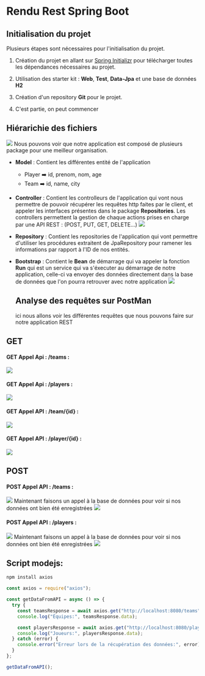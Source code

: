 # Rendu Rest Spring Boot

## Initialisation du projet

Plusieurs étapes sont nécessaires pour l'initialisation du projet.

1. Création du projet en allant sur <a href="https://start.spring.io/">Spring Initializr</a> pour télécharger toutes les dépendances nécessaires au projet.
2. Utilisation des starter kit : **Web**, **Test**, **Data-Jpa** et une base de données **H2**

3. Création d'un repository **Git** pour le projet.
4. C'est partie, on peut commencer

## Hiérarichie des fichiers

<img src="./asset/Tree.png"></img>
Nous pouvons voir que notre application est composé de plusieurs package pour une meilleur organisation.

- **Model** : Contient les différentes entité de l'application
  - Player ➡️ id, prenom, nom, age
  - Team ➡️ id, name, city
- **Controller** : Contient les controlleurs de l'application qui vont nous permettre de pouvoir récupérer les requêtes http faites par le client, et appeler les interfaces présentes dans le package **Repositories**. Les controllers permettent la gestion de chaque actions prises en charge par une API REST : (POST, PUT, GET, DELETE...)
  <img src="./asset/Controller.png"></img>

- **Repository** : Contient les repositories de l'application qui vont permettre d'utiliser les procédures extraitent de JpaRepository pour ramener les informations par rapport à l'ID de nos entités.
- **Bootstrap** : Contient le **Bean** de démarrage qui va appeler la fonction **Run** qui est un service qui va s'éxecuter au démarrage de notre application, celle-ci va envoyer des données directement dans la base de données que l'on pourra retrouver avec notre application
  <img src="./asset/bootstrap.png"></img>

  ## Analyse des requêtes sur PostMan

  ici nous allons voir les différentes requêtes que nous pouvons faire sur notre application REST

## GET

#### GET Appel Api : /teams :

<img src="./asset/postmangetallteams.png"></img>

#### GET Appel Api : /players :

<img src="./asset/postmangetallplayers.png"></img>

#### GET Appel API : /team/{id} :

<img src="./asset/postmangetoneteam.png"></img>

#### GET Appel API : /player/{id} :

<img src="./asset/postmangetoneplayer.png"></img>

## POST

#### POST Appel API : /teams :

<img src="./asset/postmanpostteams.png"> </img>
Maintenant faisons un appel à la base de données pour voir si nos données ont bien été enregistrées
<img src="./asset/postmanpostteams2.png"> </img>

#### POST Appel API : /players :

<img src="./asset/postmanpostteams.png"> </img>
Maintenant faisons un appel à la base de données pour voir si nos données ont bien été enregistrées
<img src="./asset/postmanpostteams2.png"> </img>

## Script modejs:

```bash
npm install axios
```

```javascript
const axios = require("axios");

const getDataFromAPI = async () => {
  try {
    const teamsResponse = await axios.get("http://localhost:8080/teams");
    console.log("Équipes:", teamsResponse.data);

    const playersResponse = await axios.get("http://localhost:8080/players");
    console.log("Joueurs:", playersResponse.data);
  } catch (error) {
    console.error("Erreur lors de la récupération des données:", error);
  }
};

getDataFromAPI();
```
